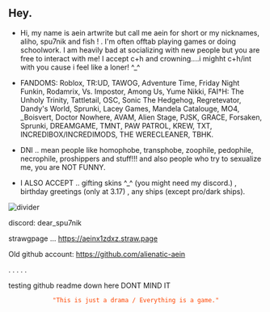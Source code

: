 ## Hey.
- Hi, my name is aein artwrite but call me aein for short or my nicknames, aliho, spu7nik and fish ! . I'm often offtab playing games or doing schoolwork. I am heavily bad at socializing with new people but you are free to interact with me! I accept c+h and crowning....i mighht c+h/int with you cause i feel like a loner! ^_^




- FANDOMS: Roblox, TR:UD, TAWOG, Adventure Time, Friday Night Funkin, Rodamrix, Vs. Impostor, Among Us, Yume Nikki, FAI†H: The Unholy Trinity, Tattletail, OSC, Sonic The Hedgehog, Regretevator, Dandy's World, Sprunki, Lacey Games, Mandela Catalouge, MO4, _Boisvert, Doctor Nowhere, AVAM, Alien Stage, PJSK, GRACE, Forsaken, Sprunki, DREAMGAME, TMNT, PAW PATROL, KREW, TXT, INCREDIBOX/INCREDIMODS, THE WERECLEANER, TBHK.




- DNI .. mean people like homophobe, transphobe, zoophile, pedophile, necrophile, proshippers and stuff!!! and also people who try to sexualize me, you are NOT FUNNY.


- I ALSO ACCEPT .. gifting skins ^_^ (you might need my discord.) , birthday greetings (only at 3.17) , any ships (except pro/dark ships).


![divider](https://github.com/user-attachments/assets/ce6a97e4-1791-4a00-a7bd-19072419e1ee)


discord: dear_spu7nik

strawgpage ... https://aeinx1zdxz.straw.page

Old github account: https://github.com/alienatic-aein

.
.
.
.
.

testing github readme down here DONT MIND IT

<p align="center">
    <code style="color : Orangered">"This is just a drama / Everything is a game."</code>
</p>
